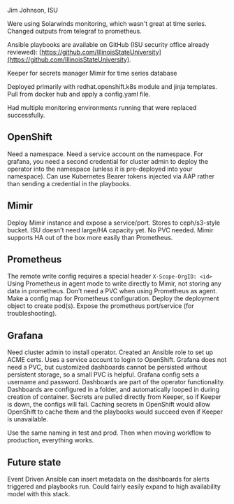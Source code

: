 Jim Johnson, ISU

Were using Solarwinds monitoring, which wasn't great at time series. 
Changed outputs from telegraf to prometheus.

Ansible playbooks are available on GitHub (ISU security office already reviewed): [https://github.com/IllinoisStateUniversity](https://github.com/IllinoisStateUniversity).

Keeper for secrets manager
Mimir for time series database

Deployed primarily with redhat.openshift.k8s module and jinja templates.
Pull from docker hub and apply a config.yaml file.

Had multiple monitoring environments running that were replaced successfully.

## OpenShift
Need a namespace.
Need a service account on the namespace.
For grafana, you need a second credential for cluster admin to deploy the operator into the namespace (unless it is pre-deployed into your namespace). Can use Kubernetes Bearer tokens injected via AAP rather than sending a credential in the playbooks.

## Mimir
Deploy Mimir instance and expose a service/port.
Stores to ceph/s3-style bucket.
ISU doesn't need large/HA capacity yet.
No PVC needed.
Mimir supports HA out of the box more easily than Prometheus.

## Prometheus
The remote write config requires a special header `X-Scope-OrgID: <id>`
Using Prometheus in agent mode to write directly to Mimir, not storing any data in prometheus.
Don't need a PVC when using Prometheus as agent.
Make a config map for Prometheus configuration.
Deploy the deployment object to create pod(s).
Expose the prometheus port/service (for troubleshooting).

## Grafana
Need cluster admin to install operator.
Created an Ansible role to set up ACME certs.
Uses a service account to login to OpenShift.
Grafana does not need a PVC, but customized dashboards cannot be persisted without persistent storage, so a small PVC is helpful.
Grafana config sets a username and password.
Dashboards are part of the operator functionality. Dashboards are configured in a folder, and automatically looped in during creation of container.
Secrets are pulled directly from Keeper, so if Keeper is down, the configs will fail. 
Caching secrets in OpenShift would allow OpenShift to cache them and the playbooks would succeed even if Keeper is unavailable.

Use the same naming in test and prod.
Then when moving workflow to production, everything works.

## Future state
Event Driven Ansible can insert metadata on the dashboards for alerts triggered and playbooks run.
Could fairly easily expand to high availability model with this stack.


